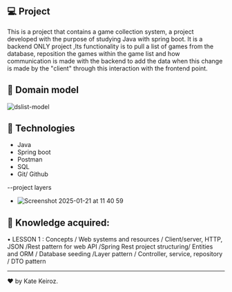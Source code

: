 ## 💻 Project

This is a project that contains a game collection system, a project developed with the purpose of studying Java with spring boot.
It is a backend ONLY project ,Its functionality is to pull a list of games from the database, reposition the games within the game list and how
communication is made with the backend to add the data when this change is made by the "client" through this interaction with the frontend point.

## 🎲 Domain model

![dslist-model](https://github.com/user-attachments/assets/53dee3cf-8467-4ff7-8232-7745cf8cb610)

## 🚀 Technologies

- Java
- Spring boot
- Postman
- SQL
- Git/ Github

--project layers
- ![Screenshot 2025-01-21 at 11 40 59](https://github.com/user-attachments/assets/4fd1be16-b4a3-472c-80c8-66d168f8b67d)


## 🎯 Knowledge acquired:
• LESSON 1 : Concepts / Web systems and resources / Client/server, HTTP, JSON /Rest pattern for web API /Spring Rest project structuring/
Entities and ORM / Database seeding /Layer pattern / Controller, service, repository / DTO pattern



----------

 ♥ by Kate Keiroz.

